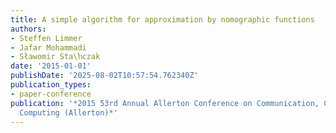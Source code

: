 ```yaml
---
title: A simple algorithm for approximation by nomographic functions
authors:
- Steffen Limmer
- Jafar Mohammadi
- Sławomir Sta\ŉczak
date: '2015-01-01'
publishDate: '2025-08-02T10:57:54.762340Z'
publication_types:
- paper-conference
publication: '*2015 53rd Annual Allerton Conference on Communication, Control, and
  Computing (Allerton)*'
---
```

